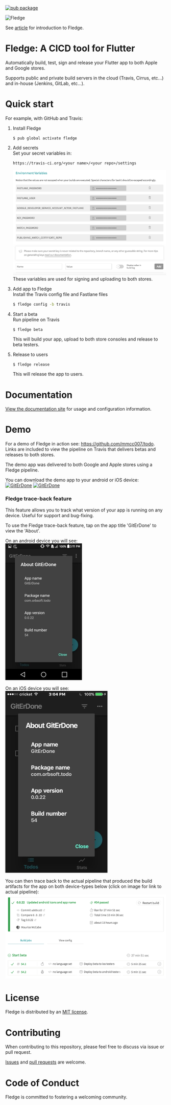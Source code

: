 [![pub package](https://img.shields.io/pub/v/fledge.svg)](https://pub.dartlang.org/packages/fledge)

<img src="https://upload.wikimedia.org/wikipedia/commons/1/15/Passarinho-azul-02.png" width="30%" title="Fledge" alt="Fledge">

See [article](https://medium.com/@nocnoc/cicd-for-flutter-fdc07fe52abd) for introduction to Fledge.

# Fledge: A CICD tool for Flutter
Automatically build, test, sign and release your Flutter app to both Apple and Google stores. 

Supports public and private build servers in the cloud (Travis, Cirrus, etc...) and in-house (Jenkins, GitLab, etc...).

# Quick start
For example, with GitHub and Travis:

1. Install Fledge  
    ```
    $ pub global activate fledge
    ```

1. Add secrets  
    Set your secret variables in:  
    ```
    https://travis-ci.org/<your name>/<your repo>/settings
    ```
    ![secret variables](art/travis_secret_env.png)  
    These variables are used for signing and uploading to both stores.

1. Add app to Fledge  
    Install the Travis config file and Fastlane files
    ```bash
    $ fledge config -b travis
    ```

1. Start a beta  
    Run pipeline on Travis
    ```
    $ fledge beta
    ```
    This will build your app, upload to both store consoles and release to beta testers.

1. Release to users  
    ```
    $ fledge release
    ```
    This will release the app to users.

# Documentation

[View the documentation site](https://mmcc007.github.io/fledge/) for usage and configuration information.

# Demo
For a demo of Fledge in action see: https://github.com/mmcc007/todo. Links are included to view the pipeline on Travis that delivers betas and releases to both stores.

The demo app was delivered to both Google and Apple stores using a Fledge pipeline.

You can download the demo app to your android or iOS device:
[![GitErDone](https://play.google.com/intl/en_us/badges/images/badge_new.png)](https://play.google.com/store/apps/details?id=com.orbsoft.todo)
[![GitErDone](https://linkmaker.itunes.apple.com/en-us/badge-lrg.svg?releaseDate=2019-02-15&kind=iossoftware)](https://itunes.apple.com/us/app/giterdone/id1450240301)
 
### Fledge trace-back feature  
This feature allows you to track what version of your app is running on any device. Useful for support and bug-fixing.
 
 To use the Fledge trace-back feature, tap on the app title 'GitErDone' to view the 'About'. 
 
 On an android device you will see:  
 ![android screenshot](./art/android_screenshot.png)
 
 On an iOS device you will see:  
 ![ios screenshot](./art/ios_screenshot.png)
 
 You can then trace back to the actual pipeline that produced the build artifacts for the app on both device-types below (click on image for link to actual pipeline):  
 [![fledge pipeline](./art/fledge_pipeline.png)](https://travis-ci.org/mmcc007/todo/builds/493633473)
 
# License

Fledge is distributed by an [MIT license](https://github.com/mmcc007/fledge/tree/master/LICENSE.txt).

# Contributing

When contributing to this repository, please feel free to discuss via issue or pull request.

[Issues](https://github.com/mmcc007/screenshots/issues) and [pull requests](https://github.com/mmcc007/screenshots/pulls) are welcome.

# Code of Conduct

Fledge is committed to fostering a welcoming community.
